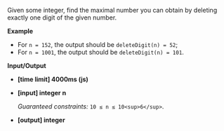 ﻿Given some integer, find the maximal number you can obtain by deleting exactly one digit of the given number.

**Example**

*   For `n = 152`, the output should be
    `deleteDigit(n) = 52`;
*   For `n = 1001`, the output should be
    `deleteDigit(n) = 101`.

**Input/Output**

*   **[time limit] 4000ms (js)**

*   **[input] integer n**

    _Guaranteed constraints:_
    `10 ≤ n ≤ 10<sup>6</sup>`.

*   **[output] integer**